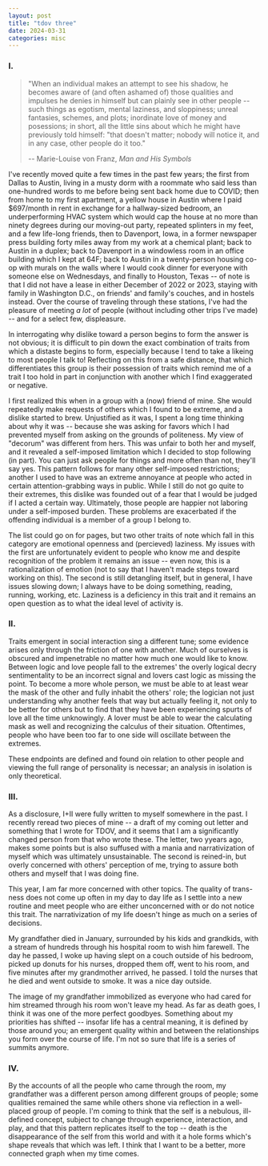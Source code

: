 ```yaml
---
layout: post
title: "tdov three"
date: 2024-03-31
categories: misc
---
```


### I. 

> "When an individual makes an attempt to see his shadow, he becomes aware of (and often ashamed of) those qualities and impulses he denies in himself but can plainly see in other people -- such things as egotism, mental laziness, and sloppiness; unreal fantasies, schemes, and plots; inordinate love of money and posessions; in short, all the little sins about which he might have previously told himself: "that doesn't matter; nobody will notice it, and in any case, other people do it too."
> 
> -- Marie-Louise von Franz, *Man and His Symbols*

I've recently moved quite a few times in the past few years; the first from Dallas to Austin, living in a musty dorm with a roommate who said less than one-hundred words to me before being sent back home due to COVID; then from home to my first apartment, a yellow house in Austin where I paid $697/month in rent in exchange for a hallway-sized bedroom, an underperforming HVAC system which would cap the house at no more than ninety degrees during our moving-out party, repeated splinters in my feet, and a few life-long friends, then to Davenport, Iowa, in a former newspaper press building forty miles away from my work at a chemical plant; back to Austin in a duplex; back to Davenport in a windowless room in an office building which I kept at 64F; back to Austin in a twenty-person housing co-op with murals on the walls where I would cook dinner for everyone with someone else on Wednesdays, and finally to Houston, Texas -- of note is that I did not have a lease in either December of 2022 or 2023, staying with family in Washington D.C., on friends' and family's couches, and in hostels instead. Over the course of traveling through these stations, I've had the pleasure of meeting _a lot_ of people (without including other trips I've made) -- and for a select few, displeasure.

In interrogating why dislike toward a person begins to form the answer is not obvious; it is difficult to pin down the exact combination of traits from which a distaste begins to form, especially because I tend to take a likeing to most people I talk to! Reflecting on this from a safe distance, that which differentiates this group is their possession of traits which remind me of a trait I too hold in part in conjunction with another which I find exaggerated or negative.

I first realized this when in a group with a (now) friend of mine. She would repeatedly make requests of others which I found to be extreme, and a dislike started to brew. Unjustified as it was, I spent a long time thinking about why it was -- because she was asking for favors which I had prevented myself from asking on the grounds of politeness. My view of "decorum" was different from hers. This was unfair to both her and myself, and it revealed a self-imposed limitation which I decided to stop following (in part). You can just ask people for things and more often than not, they'll say yes. This pattern follows for many other self-imposed restrictions; another I used to have was an extreme annoyance at people who acted in certain attention-grabbing ways in public. While I still do not go quite to their extremes, this dislike was founded out of a fear that I would  be judged if I acted a certain way. Ultimately, those people are happier not laboring under a self-imposed burden. These problems are exacerbated if the offending individual is a member of a group I belong to.

The list could go on for pages, but two other traits of note which fall in this category are emotional openness and (percieved) laziness. My issues with the first are unfortunately evident to people who know me and despite recognition of the problem it remains an issue -- even now, this is a rationalization of emotion (not to say that I haven't made steps toward working on this). The second is still detangling itself, but in general, I have issues slowing down; I always have to be doing something, reading, running, working, etc. Laziness is a deficiency in this trait and it remains an open question as to what the ideal level of activity is.

### II. 

Traits emergent in social interaction sing a different tune; some evidence arises only through the friction of one with another. Much of ourselves is obscured and impenetrable no matter how much one would like to know. Between logic and love people fall to the extremes' the overly logical decry sentimentality to be an incorrect signal and lovers cast logic as missing the point. To become a more whole person, we must be able to at least wear the mask of the other and fully inhabit the others' role; the logician not just understanding why another feels that way but actually feeling it, not only to be better for others but to find that they have been experiencing spurts of love all the time unknowingly. A lover must be able to wear the calculating mask as well and recognizing the calculus of their situation. Oftentimes, people who have been too far to one side will oscillate between the extremes.

These endpoints are defined and found oin relation to other people and viewing the full range of personality is necessar; an analysis in isolation is only theoretical.

### III.

As a disclosure, I+II were fully written to myself somewhere in the past. I recently reread two pieces of mine -- a draft of my coming out letter and something that I wrote for TDOV, and it seems that I am a significantly changed person from that who wrote these. The letter, two yyears ago, makes some points but is also suffused with a mania and narrativization of myself which was ultimately unsustainable. The second is reined-in, but overly concerned with others' perception of me, trying to assure both others and myself that I was doing fine.

This year, I am far more concerned with other topics. The quality of trans-ness does not come up often in my day to day life as I settle into a new routine and meet people who are either unconcerned with or do not notice this trait. The narrativization of my life doesn't hinge as much on a series of decisions.

My grandfather died in January, surrounded by his kids and grandkids, with a stream of hundreds through his hospital room to wish him farewell. The day he passed, I woke up having slept on a couch outside of his bedroom, picked up donuts for his nurses, dropped them off, went to his room, and five minutes after my grandmother arrived, he passed. I told the nurses that he died and went outside to smoke. It was a nice day outside.

The image of my grandfather immobilized as everyone who had cared for him streamed through his room won't leave my head. As far as death goes, I think it was one of the more perfect goodbyes. Something about my priorities has shifted -- insofar life has a central meaning, it is defined by those around you; an emergent quality within and between the relationships you form over the course of life. I'm not so sure that life is a series of summits anymore.

### IV.

By the accounts of all the people who came through the room, my grandfather was a different person among different groups of people; some qualities remained the same while others shone via reflection in a well-placed group of people. I'm coming to think that the self is a nebulous, ill-defined concept, subject to change through experience, interaction, and play, and that this pattern replicates itself to the top -- death is the disappearance of the self from this world and with it a hole forms which's shape reveals that which was left. I think that I want to be a better, more connected graph when my time comes.
